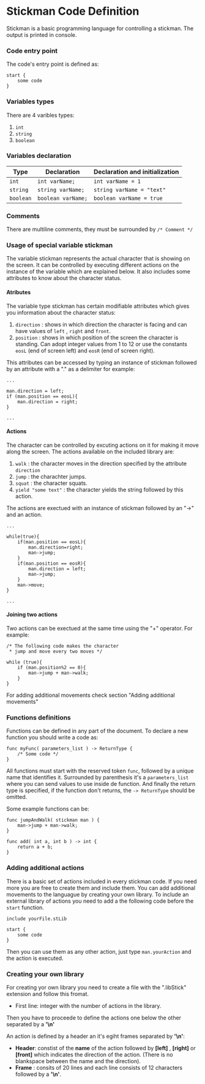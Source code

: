 # Stickman Code Definition

Stickman is a basic programming language for controlling a stickman. The output is printed in console.

### Code entry point
The code's entry point is defined as:
```
start {
	some code
}
```

### Variables types
There are 4 varibles types:
1. `int`
2. `string`
3. `boolean`

### Variables declaration
Type | Declaration | Declaration and initialization
--- | --- | ---
`int` | `int varName;` | `int varName = 1`
`string` | `string varName;` | `string varName = "text"`
`boolean` | `boolean varName;` | `boolean varName = true`

### Comments
There are multiline comments, they must be surrounded by `/* Comment */`

### Usage of special variable stickman
The variable stickman represents the actual character that is showing on the screen. It can be controlled by executing different actions on the instance of the variable which are explained below. It also includes some attributes to know about the character status.

#### Atributes
The variable type stickman has certain modifiable attributes which gives you information about the character status:
1. `direction` : shows in which direction the character is facing and can have values of `left` , `right` and `front`.
2. `position` : shows in which position of the screen the character is standing. Can adopt integer values from 1 to 12 or use the constants `eosL` (end of screen left) and `eosR` (end of screen right).

This attributes can be accessed by typing an instance of stickman followed by an attribute with a "." as a delimiter for example:
```
...

man.direction = left;
if (man.position == eosL){
	man.direction = right;
}

...
```
#### Actions
The character can be controlled by excuting actions on it for making it move along the screen. The actions available on the included library are:
1. `walk` : the character moves in the direction specified by the attribute `direction`
2. `jump` : the charachter jumps.
3. `squat` : the character squats.
4. `yield "some text"` : the character yields the string followed by this action.

The actions are exectued with an instance of stickman followed by an "->" and an action.
```
...

while(true){
	if(man.position == eosL){
		man.direction=right;
		man->jump;
	}
	if(man.position == eosR){
		man.direction = left;
		man->jump;
	}
	man->move;
}

...

```
#### Joining two actions
Two actions can be exectued at the same time using the  "+" operator. For example:
```
/* The following code makes the character
 * jump and move every two moves */

while (true){
	if (man.position%2 == 0){
		man->jump + man->walk;
	}
}
```


For adding additional movements check section "Adding additional movements"

### Functions definitions
Functions can be defined in any part of the document. To declare a new function you should write a code as:

```
func myFunc( parameters_list ) -> ReturnType {
	/* Some code */
}
```

All functions must start with the reserved token `func`, followed by a unique name that identifies it. Surrounded by parenthesis it's a `parameters_list` where you can send values to use inside de function. And finally the return type is specified, if the function don't returns, the `-> ReturnType` should be omitted.

Some example functions can be:

```
func jumpAndWalk( stickman man ) {
	man->jump + man->walk;
}
```

```
func add( int a, int b ) -> int {
	return a + b;
}
```



### Adding additional actions
There is a basic set of actions included in every stickman code. If you need more you are free to create them and include them.
You can add additional movements to the languague by creating your own library. To include an external library of actions you need to add a the following code before the `start` function.
```
include yourFile.stLib

start {
	some code
}
```

Then you can use them as any other action, just type `man.yourAction` and the action is executed.

### Creating your own library
For creating yor own library you need to create a file with the ".libStick" extension and follow this fromat.

* First line: integer with the number of actions in the library.

Then you have to proceede to define the actions one below the other separated by a **'\n'**

An action is defined by a header an it's egiht frames separated by **'\n'**:
* **Header**: constist of the **name** of the action followed by **[left]** , **[right]** or **[front]** which indicates the direction of the action. (There is no blankspace between the name and the direction).
* **Frame** : consits of 20 lines and each line consists of 12 characters followed by a **'\n'**.
